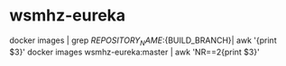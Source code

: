 # wsmhz-eureka

docker images | grep ${REPOSITORY_NAME}:${BUILD_BRANCH}| awk '{print $3}'
 docker images wsmhz-eureka:master | awk 'NR==2{print $3}'